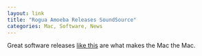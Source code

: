 ```yaml
---
layout: link
title: "Rogua Amoeba Releases SoundSource"
categories: Mac, Software, News
---
```


Great software releases [like this](https://weblog.rogueamoeba.com/2019/03/26/soundsource-4-is-our-brand-new-incredibly-powerful-system-wide-audio-control/)  are what makes the Mac the Mac.
